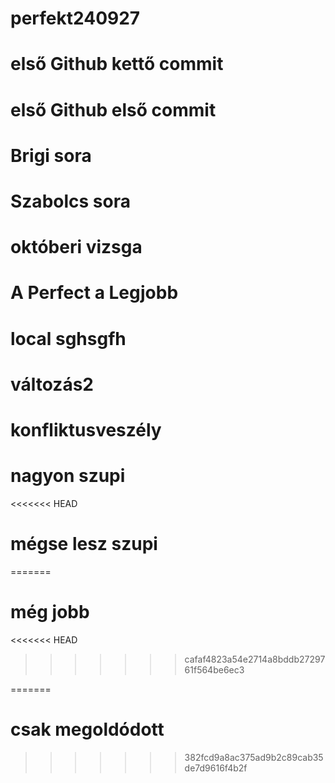 # perfekt240927

# első Github kettő commit


# első Github első commit

# Brigi sora
# Szabolcs sora
# októberi vizsga 
# A Perfect a Legjobb

# local sghsgfh

# változás2
# konfliktusveszély

# nagyon szupi
<<<<<<< HEAD
# mégse lesz szupi 

=======
# még jobb
<<<<<<< HEAD
>>>>>>> cafaf4823a54e2714a8bddb2729761f564be6ec3

=======
# csak megoldódott
>>>>>>> 382fcd9a8ac375ad9b2c89cab35de7d9616f4b2f
